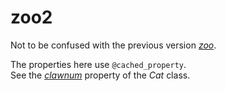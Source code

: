 # zoo2

Not to be confused with the previous version [_zoo_](https://github.com/entenschule/zoo/tree/main).

The properties here use `@cached_property`.<br>
See the [_clawnum_](proj/animals/cat/properties/clawnum/__init__.py) property of the _Cat_ class.
